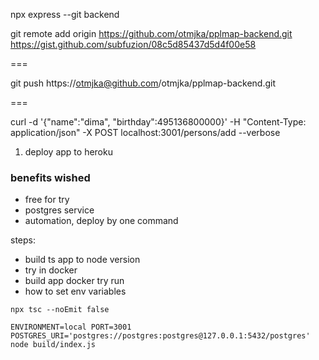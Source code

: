 npx express --git backend

git remote add origin https://github.com/otmjka/pplmap-backend.git
https://gist.github.com/subfuzion/08c5d85437d5d4f00e58

===

git push https://otmjka@github.com/otmjka/pplmap-backend.git

===

curl -d '{"name":"dima", "birthday":495136800000}' -H "Content-Type: application/json" -X POST localhost:3001/persons/add --verbose

1. deploy app to heroku

### benefits wished

- free for try
- postgres service
- automation, deploy by one command

steps:

- build ts app to node version
- try in docker
- build app docker try run
- how to set env variables

```
npx tsc --noEmit false
```

```
ENVIRONMENT=local PORT=3001 POSTGRES_URI='postgres://postgres:postgres@127.0.0.1:5432/postgres' node build/index.js
```
